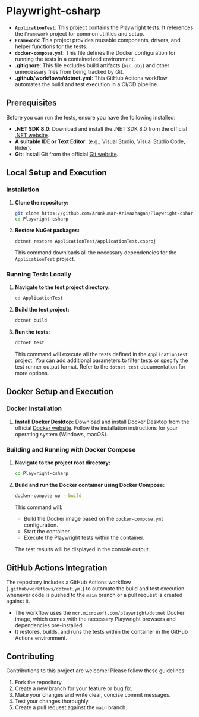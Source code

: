# Playwright-csharp

* **`ApplicationTest`**: This project contains the Playwright tests. It references the `Framework` project for common utilities and setup.
* **`Framework`**: This project provides reusable components, drivers, and helper functions for the tests.
* **`docker-compose.yml`**: This file defines the Docker configuration for running the tests in a containerized environment.
* **.gitignore**: This file excludes build artifacts (`bin`, `obj`) and other unnecessary files from being tracked by Git.
* **.github/workflows/dotnet.yml**: This GitHub Actions workflow automates the build and test execution in a CI/CD pipeline.

## Prerequisites

Before you can run the tests, ensure you have the following installed:

* **.NET SDK 8.0**:  Download and install the .NET SDK 8.0 from the official [.NET website](https://dotnet.microsoft.com/download/dotnet/8.0).
* **A suitable IDE or Text Editor**: (e.g., Visual Studio, Visual Studio Code, Rider).
* **Git**:  Install Git from the official [Git website](https://git-scm.com/downloads).

## Local Setup and Execution

### Installation

1.  **Clone the repository:**

    ```bash
    git clone https://github.com/Arunkumar-Arivazhagan/Playwright-csharp.git
    cd Playwright-csharp
    ```

2.  **Restore NuGet packages:**

    ```bash
    dotnet restore ApplicationTest/ApplicationTest.csproj
    ```

    This command downloads all the necessary dependencies for the `ApplicationTest` project.

### Running Tests Locally

1.  **Navigate to the test project directory:**

    ```bash
    cd ApplicationTest
    ```

2.  **Build the test project:**

    ```bash
    dotnet build
    ```

3.  **Run the tests:**

    ```bash
    dotnet test
    ```

    This command will execute all the tests defined in the `ApplicationTest` project.  You can add additional parameters to filter tests or specify the test runner output format.  Refer to the `dotnet test` documentation for more options.

## Docker Setup and Execution

### Docker Installation

1.  **Install Docker Desktop:** Download and install Docker Desktop from the official [Docker website](https://www.docker.com/products/docker-desktop). Follow the installation instructions for your operating system (Windows, macOS).

### Building and Running with Docker Compose

1.  **Navigate to the project root directory:**

    ```bash
    cd Playwright-csharp
    ```

2.  **Build and run the Docker container using Docker Compose:**

    ```bash
    docker-compose up --build
    ```

    This command will:

    * Build the Docker image based on the `docker-compose.yml` configuration.
    * Start the container.
    * Execute the Playwright tests within the container.

    The test results will be displayed in the console output.

## GitHub Actions Integration

The repository includes a GitHub Actions workflow (`.github/workflows/dotnet.yml`) to automate the build and test execution whenever code is pushed to the `main` branch or a pull request is created against it.

* The workflow uses the `mcr.microsoft.com/playwright/dotnet` Docker image, which comes with the necessary Playwright browsers and dependencies pre-installed.
* It restores, builds, and runs the tests within the container in the GitHub Actions environment.

## Contributing

Contributions to this project are welcome! Please follow these guidelines:

1.  Fork the repository.
2.  Create a new branch for your feature or bug fix.
3.  Make your changes and write clear, concise commit messages.
4.  Test your changes thoroughly.
5.  Create a pull request against the `main` branch.
